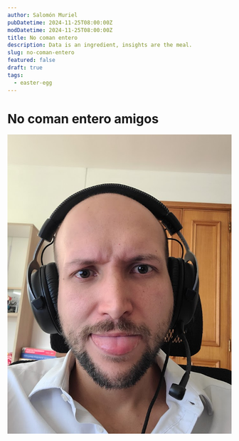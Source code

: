 ```yaml
---
author: Salomón Muriel
pubDatetime: 2024-11-25T08:00:00Z
modDatetime: 2024-11-25T08:00:00Z
title: No coman entero
description: Data is an ingredient, insights are the meal.
slug: no-coman-entero
featured: false
draft: true
tags:
  - easter-egg
---
```


# No coman entero amigos

![No coman entero amigos](./lengua.jpg)
